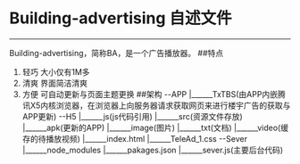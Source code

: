 # Building-advertising 自述文件
*************************************
Building-advertising，简称BA，是一个广告播放器。
##特点
1.	轻巧
		大小仅有1M多
2.	清爽
		界面简洁清爽
3.	方便
		可自动更新与页面主题更换
##架构
--APP
	|______TxTBS(由APP内嵌腾讯X5内核浏览器，在浏览器上向服务器请求获取网页来进行楼宇广告的获取与APP更新)
--H5
	|______js(js代码引用)
	|______src(资源文件存放)
		|______apk(更新的APP)
		|______image(图片)
		|______txt(文档)
		|______video(缓存的待播放视频)
	|______index.html
	|______TeleAd_1.css
--Sever
	|______node_modules
	|______pakages.json
	|______sever.js(主要后台代码)